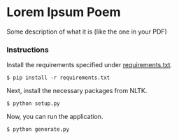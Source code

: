 Lorem Ipsum Poem
======

Some description of what it is (like the one in your PDF)

### Instructions

Install the requirements specified under [requirements.txt](requirements.txt).
```
$ pip install -r requirements.txt
```
Next, install the necessary packages from NLTK.
```
$ python setup.py
```
Now, you can run the application.
```
$ python generate.py
```